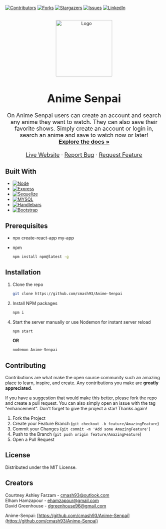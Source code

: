 <a name="readme-top"></a>


[![Contributors][contributors-shield]][contributors-url]
[![Forks][forks-shield]][forks-url]
[![Stargazers][stars-shield]][stars-url]
[![Issues][issues-shield]][issues-url]
[![LinkedIn][linkedin-shield]][linkedin-url]

<!-- PROJECT LOGO -->
<br />
<div align="center">
  <a href="https://github.com/cmash93/Anime-Senpai">
    <img src="" alt="Logo" width="180" height="180">
  </a>

<h1 style="font-size:35px;" align="center">Anime Senpai</h1>

  <p align="center" style="font-size:18px;">
    On Anime Senpai users can create an account and search any anime they want to watch. They can also save their favorite shows. Simply create an account or login in, search an anime and save to watch now or later! 
    <br />
    <a href="https://github.com/cmash93/Anime-Senpai"><strong>Explore the docs »</strong></a>
    <br />
    <br />
    <a href="" target="_blank" >Live Website</a>
        ·
    <a href="https://github.com/cmash93/Anime-Senpai/issues">Report Bug</a>
    ·
    <a href="https://github.com/cmash93/Anime-Senpai/issues">Request Feature</a>
  </p>
</div>

<!-- ABOUT THE PROJECT -->

## Built With

- [![Node][node.js]][node-url]
- [![Express][express]][express-url]
- [![Sequelize][sequelize]][sequelize-url]
- [![MYSQL][mysql]][mysql-url]
- [![Handlebars][handlebars]][handlebars-url]
- [![Bootstrap][bootstrap.com]][bootstrap-url]

<!-- GETTING STARTED -->

## Prerequisites

- npx create-react-app my-app

- npm
  ```sh
  npm install npm@latest -g
  ```

## Installation

1. Clone the repo
   ```sh
   git clone https://github.com/cmash93/Anime-Senpai
   ```
2. Install NPM packages
   ```sh
   npm i
   ```
<!-- 4. Access prepopulate data from seeds.<br>
 <i><b>Note:</b> the seed data is for visual reference only. You will not be able to sign in with this data due to the use of bcrypt.</i>
   ```sh
   npm run seed
   ``` -->
4. Start the server manually or use Nodemon for instant server reload
   ```sh
   npm start
   ```    
   <b>OR</b>    
   ```sh
   nodemon Anime-Senpai
   ``` 


<!-- CONTRIBUTING -->

## Contributing

Contributions are what make the open source community such an amazing place to learn, inspire, and create. Any contributions you make are **greatly appreciated**.

If you have a suggestion that would make this better, please fork the repo and create a pull request. You can also simply open an issue with the tag "enhancement".
Don't forget to give the project a star! Thanks again!

1. Fork the Project
2. Create your Feature Branch (`git checkout -b feature/AmazingFeature`)
3. Commit your Changes (`git commit -m 'Add some AmazingFeature'`)
4. Push to the Branch (`git push origin feature/AmazingFeature`)
5. Open a Pull Request

<!-- LICENSE -->

## License

Distributed under the MIT License.

<!-- CONTACT -->

## Creators

Courtney Ashley Farzam - cmash93@outlook.com    
Elham Hamzapour - ehamzapour@gmail.com    
David Greenhouse - dgreenhouse96@gmail.com   

Anime-Senpai: [https://github.com/cmash93/Anime-Senpai](https://github.com/cmash93/Anime-Senpai)

<!-- ACKNOWLEDGMENTS -->

<!-- MARKDOWN LINKS & IMAGES -->
<!-- https://www.markdownguide.org/basic-syntax/#reference-style-links -->

[contributors-shield]: https://img.shields.io/github/contributors/cmash93/The-Port-Resort.svg?style=for-the-badge
[contributors-url]: https://github.com/cmash93/The-Port-Resort/graphs/contributors
[forks-shield]: https://img.shields.io/github/forks/cmash93/The-Port-Resort.svg?style=for-the-badge
[forks-url]: https://github.com/cmash93/The-Port-Resort/network/members
[stars-shield]: https://img.shields.io/github/stars/cmash93/The-Port-Resort.svg?style=for-the-badge
[stars-url]: https://github.com/cmash93/The-Port-Resort/stargazers
[issues-shield]: https://img.shields.io/github/issues/cmash93/The-Port-Resort.svg?style=for-the-badge
[issues-url]: https://github.com/cmash93/The-Port-Resort/issues
[license-shield]: https://img.shields.io/github/license/cmash93/The-Port-Resort.svg?style=for-the-badge
[license-url]: https://github.com/cmash93/The-Port-Resort/blob/main/LICENSE.txt
[linkedin-shield]: https://img.shields.io/badge/-LinkedIn-black.svg?style=for-the-badge&logo=linkedin&colorB=555
[linkedin-url]: https://linkedin.com/in/courtneyashleyfarzam
[product-screenshot]: images/screenshot.png
[node.js]: https://img.shields.io/badge/node.js-000000?style=for-the-badge&logo=nodedotjs&logoColor=white
[node-url]: https://nodejs.org/en/
[react.js]: https://img.shields.io/badge/React-20232A?style=for-the-badge&logo=react&logoColor=61DAFB
[react-url]: https://reactjs.org/
[vue.js]: https://img.shields.io/badge/Vue.js-35495E?style=for-the-badge&logo=vuedotjs&logoColor=4FC08D
[vue-url]: https://vuejs.org/
[angular.io]: https://img.shields.io/badge/Angular-DD0031?style=for-the-badge&logo=angular&logoColor=white
[angular-url]: https://angular.io/
[svelte.dev]: https://img.shields.io/badge/Svelte-4A4A55?style=for-the-badge&logo=svelte&logoColor=FF3E00
[svelte-url]: https://svelte.dev/
[laravel.com]: https://img.shields.io/badge/Laravel-FF2D20?style=for-the-badge&logo=laravel&logoColor=white
[laravel-url]: https://laravel.com
[bootstrap.com]: https://img.shields.io/badge/Bootstrap-2A52BE?style=for-the-badge&logo=bootstrap&logoColor=white
[bootstrap-url]: https://getbootstrap.com
[jquery.com]: https://img.shields.io/badge/jQuery-0769AD?style=for-the-badge&logo=jquery&logoColor=white
[jquery-url]: https://jquery.com
[sequelize]: https://img.shields.io/badge/sequelize-2FC21D?style=for-the-badge&logo=sequelize&logoColor=white
[sequelize-url]: https://sequelize.org/
[express]: https://img.shields.io/badge/express-563D7C?style=for-the-badge&logo=express&logoColor=white
[express-url]: https://expressjs.com/
[mysql]: https://img.shields.io/badge/mysql-DD0031?style=for-the-badge&logo=mysql&logoColor=white
[mysql-url]: https://www.mysql.com/
[handlebars]: https://img.shields.io/badge/Handlebars-ffffff?style=for-the-badge&logo=html&logoColor=black
[handlebars-url]: https://handlebarsjs.com/


